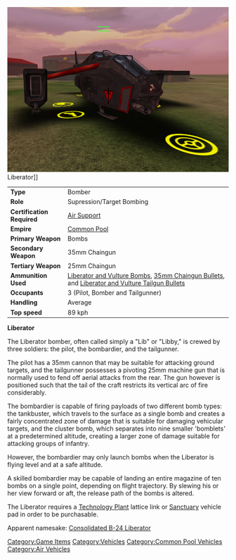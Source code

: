 ![](images/LiberatorPicture.jpg "fig:LiberatorPicture.jpg") Liberator\]\]

|                            |                                                                                                                                                                                                                                 |
| -------------------------- | ------------------------------------------------------------------------------------------------------------------------------------------------------------------------------------------------------------------------------- |
| **Type**                   | Bomber                                                                                                                                                                                                                          |
| **Role**                   | Supression/Target Bombing                                                                                                                                                                                                       |
| **Certification Required** | [Air Support](Air_Support "wikilink")                                                                                                                                                                                           |
| **Empire**                 | [Common Pool](Common_Pool "wikilink")                                                                                                                                                                                           |
| **Primary Weapon**         | Bombs                                                                                                                                                                                                                           |
| **Secondary Weapon**       | 35mm Chaingun                                                                                                                                                                                                                   |
| **Tertiary Weapon**        | 25mm Chaingun                                                                                                                                                                                                                   |
| **Ammunition Used**        | [Liberator and Vulture Bombs](Liberator_and_Vulture_Bombs "wikilink"), [35mm Chaingun Bullets](35mm_Chaingun_Bullets "wikilink"), and [Liberator and Vulture Tailgun Bullets](Liberator_and_Vulture_Tailgun_Bullets "wikilink") |
| **Occupants**              | 3 (Pilot, Bomber and Tailgunner)                                                                                                                                                                                                |
| **Handling**               | Average                                                                                                                                                                                                                         |
| **Top speed**              | 89 kph                                                                                                                                                                                                                          |

**Liberator**

The Liberator bomber, often called simply a "Lib" or "Libby," is crewed
by three soldiers: the pilot, the bombardier, and the tailgunner.

The pilot has a 35mm cannon that may be suitable for attacking ground
targets, and the tailgunner possesses a pivoting 25mm machine gun that
is normally used to fend off aerial attacks from the rear. The gun
however is positioned such that the tail of the craft restricts its
vertical arc of fire considerably.

The bombardier is capable of firing payloads of two different bomb
types: the tankbuster, which travels to the surface as a single bomb and
creates a fairly concentrated zone of damage that is suitable for
damaging vehicular targets, and the cluster bomb, which separates into
nine smaller 'bomblets' at a predetermined altitude, creating a larger
zone of damage suitable for attacking groups of infantry.

However, the bombardier may only launch bombs when the Liberator is
flying level and at a safe altitude.

A skilled bombardier may be capable of landing an entire magazine of ten
bombs on a single point, depending on flight trajectory. By slewing his
or her view forward or aft, the release path of the bombs is altered.

The Liberator requires a [Technology Plant](Technology_Plant "wikilink")
lattice link or [Sanctuary](Sanctuary "wikilink") vehicle pad in order
to be purchasable.

Apparent namesake: [Consolidated B-24
Liberator](http://en.wikipedia.org/wiki/B-24_Liberator)

[Category:Game Items](Category:Game_Items "wikilink")
[Category:Vehicles](Category:Vehicles "wikilink") [Category:Common Pool
Vehicles](Category:Common_Pool_Vehicles "wikilink") [Category:Air
Vehicles](Category:Air_Vehicles "wikilink")
